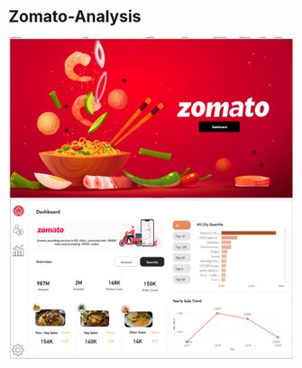 # Zomato-Analysis

![image alt ](https://github.com/kakderushi/Zomato-Analysis/blob/45ecd6615c87f7ba97b197ad988625d835be6460/1st.png)
![image alt](https://github.com/kakderushi/Zomato-Analysis/blob/10f593e54eab95af304ea920ed478e48f89c6110/2nd.png)
